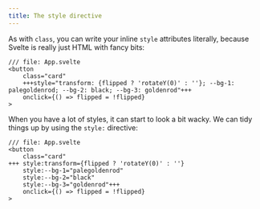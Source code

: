 ```yaml
---
title: The style directive
---
```


As with `class`, you can write your inline `style` attributes literally, because Svelte is really just HTML with fancy bits:

```svelte
/// file: App.svelte
<button
	class="card"
	+++style="transform: {flipped ? 'rotateY(0)' : ''}; --bg-1: palegoldenrod; --bg-2: black; --bg-3: goldenrod"+++
	onclick={() => flipped = !flipped}
>
```

When you have a lot of styles, it can start to look a bit wacky. We can tidy things up by using the `style:` directive:

```svelte
/// file: App.svelte
<button
	class="card"
+++	style:transform={flipped ? 'rotateY(0)' : ''}
	style:--bg-1="palegoldenrod"
	style:--bg-2="black"
	style:--bg-3="goldenrod"+++
	onclick={() => flipped = !flipped}
>
```
